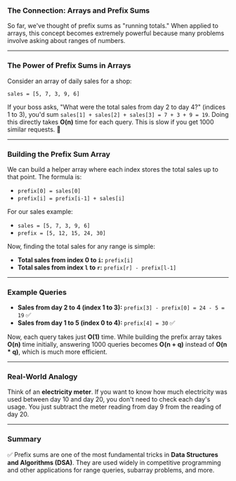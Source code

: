 ### The Connection: Arrays and Prefix Sums

So far, we've thought of prefix sums as "running totals." When applied to arrays, this concept becomes extremely powerful because many problems involve asking about ranges of numbers.

---

### The Power of Prefix Sums in Arrays

Consider an array of daily sales for a shop:

`sales = [5, 7, 3, 9, 6]`

If your boss asks, "What were the total sales from day 2 to day 4?" (indices 1 to 3), you'd sum `sales[1] + sales[2] + sales[3] = 7 + 3 + 9 = 19`. Doing this directly takes **O(n)** time for each query. This is slow if you get 1000 similar requests. 🚨

---

### Building the Prefix Sum Array

We can build a helper array where each index stores the total sales up to that point. The formula is:

* `prefix[0] = sales[0]`
* `prefix[i] = prefix[i-1] + sales[i]`

For our sales example:

* `sales = [5, 7, 3, 9, 6]`
* `prefix = [5, 12, 15, 24, 30]`

Now, finding the total sales for any range is simple:

* **Total sales from index 0 to `i`:** `prefix[i]`
* **Total sales from index `l` to `r`:** `prefix[r] - prefix[l-1]`

---

### Example Queries

* **Sales from day 2 to 4 (index 1 to 3):**
  `prefix[3] - prefix[0] = 24 - 5 = 19` ✅
* **Sales from day 1 to 5 (index 0 to 4):**
  `prefix[4] = 30` ✅

Now, each query takes just **O(1)** time. While building the prefix array takes **O(n)** time initially, answering 1000 queries becomes **O(n + q)** instead of **O(n * q)**, which is much more efficient.

---

### Real-World Analogy

Think of an **electricity meter**.  If you want to know how much electricity was used between day 10 and day 20, you don't need to check each day's usage. You just subtract the meter reading from day 9 from the reading of day 20.

---

### Summary

✅ Prefix sums are one of the most fundamental tricks in **Data Structures and Algorithms (DSA)**. They are used widely in competitive programming and other applications for range queries, subarray problems, and more.
